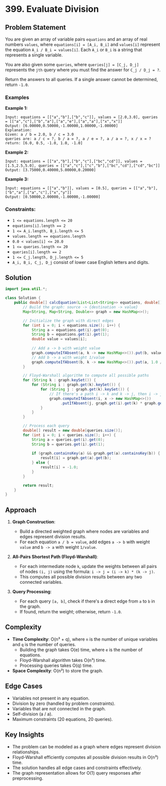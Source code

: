 # 399. Evaluate Division

## Problem Statement
You are given an array of variable pairs `equations` and an array of real numbers `values`, where `equations[i] = [A_i, B_i]` and `values[i]` represent the equation `A_i / B_i = values[i]`. Each `A_i` or `B_i` is a string that represents a single variable.

You are also given some `queries`, where `queries[j] = [C_j, D_j]` represents the `jth` query where you must find the answer for `C_j / D_j = ?`.

Return the answers to all queries. If a single answer cannot be determined, return `-1.0`.

### Examples

**Example 1:**
```
Input: equations = [["a","b"],["b","c"]], values = [2.0,3.0], queries = [["a","c"],["b","a"],["a","e"],["a","a"],["x","x"]]
Output: [6.00000,0.50000,-1.00000,1.00000,-1.00000]
Explanation: 
Given: a / b = 2.0, b / c = 3.0
queries are: a / c = ?, b / a = ?, a / e = ?, a / a = ?, x / x = ?
return: [6.0, 0.5, -1.0, 1.0, -1.0]
```

**Example 2:**
```
Input: equations = [["a","b"],["b","c"],["bc","cd"]], values = [1.5,2.5,5.0], queries = [["a","c"],["c","b"],["bc","cd"],["cd","bc"]]
Output: [3.75000,0.40000,5.00000,0.20000]
```

**Example 3:**
```
Input: equations = [["a","b"]], values = [0.5], queries = [["a","b"],["b","a"],["a","c"],["x","y"]]
Output: [0.50000,2.00000,-1.00000,-1.00000]
```

### Constraints:
- `1 <= equations.length <= 20`
- `equations[i].length == 2`
- `1 <= A_i.length, B_i.length <= 5`
- `values.length == equations.length`
- `0.0 < values[i] <= 20.0`
- `1 <= queries.length <= 20`
- `queries[i].length == 2`
- `1 <= C_j.length, D_j.length <= 5`
- `A_i, B_i, C_j, D_j` consist of lower case English letters and digits.

## Solution
```java
import java.util.*;

class Solution {
    public double[] calcEquation(List<List<String>> equations, double[] values, List<List<String>> queries) {
        // Build the graph: source -> {destination -> value}
        Map<String, Map<String, Double>> graph = new HashMap<>();

        // Initialize the graph with direct edges
        for (int i = 0; i < equations.size(); i++) {
            String a = equations.get(i).get(0);
            String b = equations.get(i).get(1);
            double value = values[i];
            
            // Add a -> b with weight value
            graph.computeIfAbsent(a, k -> new HashMap<>()).put(b, value);
            // Add b -> a with weight 1/value
            graph.computeIfAbsent(b, k -> new HashMap<>()).put(a, 1.0 / value);
        }

        // Floyd-Warshall algorithm to compute all possible paths
        for (String k : graph.keySet()) {
            for (String i : graph.get(k).keySet()) {
                for (String j : graph.get(k).keySet()) {
                    // If there's a path i -> k and k -> j, then i -> j = (i -> k) * (k -> j)
                    graph.computeIfAbsent(i, x -> new HashMap<>())
                         .putIfAbsent(j, graph.get(i).get(k) * graph.get(k).get(j));
                }
            }
        }

        // Process each query
        double[] result = new double[queries.size()];
        for (int i = 0; i < queries.size(); i++) {
            String a = queries.get(i).get(0);
            String b = queries.get(i).get(1);
            
            if (graph.containsKey(a) && graph.get(a).containsKey(b)) {
                result[i] = graph.get(a).get(b);
            } else {
                result[i] = -1.0;
            }
        }

        return result;
    }
}
```

## Approach
1. **Graph Construction**:
   - Build a directed weighted graph where nodes are variables and edges represent division results.
   - For each equation `a / b = value`, add edges `a -> b` with weight `value` and `b -> a` with weight `1/value`.

2. **All-Pairs Shortest Path (Floyd-Warshall)**:
   - For each intermediate node `k`, update the weights between all pairs of nodes `(i, j)` using the formula: `i -> j = (i -> k) * (k -> j)`.
   - This computes all possible division results between any two connected variables.

3. **Query Processing**:
   - For each query `[a, b]`, check if there's a direct edge from `a` to `b` in the graph.
   - If found, return the weight; otherwise, return `-1.0`.

## Complexity
- **Time Complexity**: O(n³ + q), where `n` is the number of unique variables and `q` is the number of queries.
  - Building the graph takes O(e) time, where `e` is the number of equations.
  - Floyd-Warshall algorithm takes O(n³) time.
  - Processing queries takes O(q) time.
- **Space Complexity**: O(n²) to store the graph.

## Edge Cases
- Variables not present in any equation.
- Division by zero (handled by problem constraints).
- Variables that are not connected in the graph.
- Self-division (a / a).
- Maximum constraints (20 equations, 20 queries).

## Key Insights
- The problem can be modeled as a graph where edges represent division relationships.
- Floyd-Warshall efficiently computes all possible division results in O(n³) time.
- The solution handles all edge cases and constraints effectively.
- The graph representation allows for O(1) query responses after preprocessing.